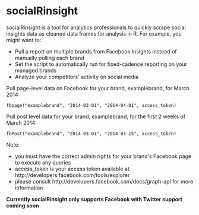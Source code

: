 socialRinsight
==============

socialRinsight is a tool for analytics professionals to quickly scrape social insights data as cleaned data frames for analysis in R. For example, you might want to:

<ul> 
<li> Pull a report on multiple brands from Facebook Insights instead of manually pulling each brand
<li> Set the script to automatically run for fixed-cadence reporting on your managed brands
<li> Analyze your competitors' activity on social media
</ul>





Pull page-level data on Facebook for your brand, examplebrand, for March 2014:
    
    fbpage("examplebrand", "2014-03-01", "2014-04-01", access_token)
    

Pull post level data for your brand, examplebrand, for the first 2 weeks of March 2014:
    
    fbPost("examplebrand", "2014-03-01", "2014-03-15", access_token)

Note: 
<ul>
<li>you must have the correct admin rights for your brand's Facebook page to execute any queries
<li>access_token is your access token available at http://developers.facebook.com/tools/explorer
<li>please consult http://developers.facebook.com/docs/graph-api for more information
</ul>





**Currently socialRinsight only supports Facebook with Twitter support coming soon**



  


